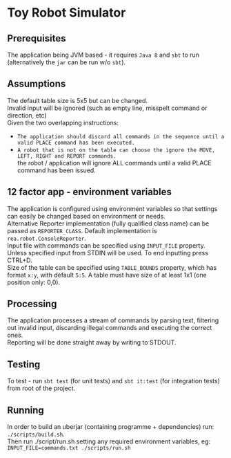 Toy Robot Simulator
===================
## Prerequisites
The application being JVM based - it requires `Java 8` and `sbt` to run (alternatively the `jar` can be run w/o `sbt`).

## Assumptions
The default table size is 5x5 but can be changed.  
Invalid input will be ignored (such as empty line, misspelt command or direction, etc)  
Given the two overlapping instructions:
- `The application should discard all commands in the sequence until a valid PLACE command has been executed.`
- `A robot that is not on the table can choose the ignore the MOVE, LEFT, RIGHT and REPORT commands.`  
the robot / application will ignore ALL commands until a valid PLACE command has been issued.

## 12 factor app - environment variables
The application is configured using environment variables so that settings can easily be changed based on environment or needs.  
Alternative Reporter implementation (fully qualified class name) can be passed as `REPORTER_CLASS`. Default implementation is `rea.robot.ConsoleReporter`.  
Input file with commands can be specified using `INPUT_FILE` property. Unless specified input from STDIN will be used. To end inputting press CTRL+D.  
Size of the table can be specified using `TABLE_BOUNDS` property, which has format `x:y`, with default `5:5`. A table must have size of at least 1x1 (one position only: 0,0).  

## Processing
The application processes a stream of commands by parsing text, filtering out invalid input, discarding illegal commands and executing the correct ones.  
Reporting will be done straight away by writing to STDOUT.   

## Testing
To test - run `sbt test` (for unit tests) and `sbt it:test` (for integration tests) from root of the project.  

## Running
In order to build an uberjar (containing programme + dependencies) run: `./scripts/build.sh`.  
Then run ./script/run.sh setting any required environment variables, eg: `INPUT_FILE=commands.txt ./scripts/run.sh`
